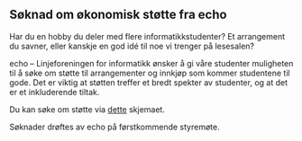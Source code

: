 ## Søknad om økonomisk støtte fra echo

Har du en hobby du deler med flere informatikkstudenter?
Et arrangement du savner, eller kanskje en god idé til noe vi trenger på lesesalen?

echo – Linjeforeningen for informatikk ønsker å gi våre studenter muligheten til å søke om støtte
til arrangementer og innkjøp som kommer studentene til gode.
Det er viktig at støtten treffer et bredt spekter av studenter, og at det er et inkluderende tiltak.

Du kan søke om støtte via [dette](https://forms.gle/87KEEeUWUDa4YpHC7) skjemaet.

Søknader drøftes av echo på førstkommende styremøte.
